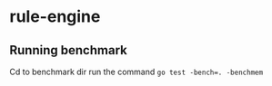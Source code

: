 # rule-engine
## Running benchmark

Cd to benchmark dir 
run the command `go test -bench=. -benchmem`
